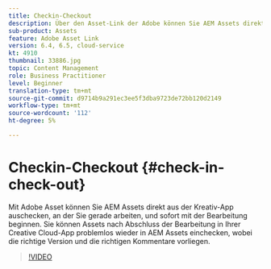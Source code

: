 ```yaml
---
title: Checkin-Checkout
description: Über den Asset-Link der Adobe können Sie AEM Assets direkt aus der Kreativ-App auschecken, an der Sie gerade arbeiten, und sofort mit der Bearbeitung beginnen. Sie können Assets nach Abschluss der Bearbeitung in Ihrer Creative Cloud-App problemlos wieder in AEM Assets einchecken, wobei die richtige Version und die richtigen Kommentare vorliegen.
sub-product: Assets
feature: Adobe Asset Link
version: 6.4, 6.5, cloud-service
kt: 4910
thumbnail: 33886.jpg
topic: Content Management
role: Business Practitioner
level: Beginner
translation-type: tm+mt
source-git-commit: d9714b9a291ec3ee5f3dba9723de72bb120d2149
workflow-type: tm+mt
source-wordcount: '112'
ht-degree: 5%

---
```



# Checkin-Checkout {#check-in-check-out}

Mit Adobe Asset können Sie AEM Assets direkt aus der Kreativ-App auschecken, an der Sie gerade arbeiten, und sofort mit der Bearbeitung beginnen. Sie können Assets nach Abschluss der Bearbeitung in Ihrer Creative Cloud-App problemlos wieder in AEM Assets einchecken, wobei die richtige Version und die richtigen Kommentare vorliegen.

>[!VIDEO](https://video.tv.adobe.com/v/33886/?quality=12)
